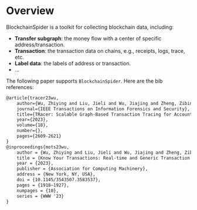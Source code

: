 # Overview

BlockchainSpider is a toolkit for collecting blockchain data, including:

- **Transfer subgraph**: the money flow with a center of specific address/transaction.
- **Transaction**: the transaction data on chains, e.g., receipts, logs, trace, etc.
- **Label data**: the labels of address or transaction.
- ...

The following paper supports `BlockchainSpider`. Here are the bib references:

```latex
@article{tracer23wu,
    author={Wu, Zhiying and Liu, Jieli and Wu, Jiajing and Zheng, Zibin and Chen, Ting},
    journal={IEEE Transactions on Information Forensics and Security}, 
    title={TRacer: Scalable Graph-Based Transaction Tracing for Account-Based Blockchain Trading Systems}, 
    year={2023},
    volume={18},
    number={},
    pages={2609-2621}
}
@inproceedings{mots23wu,
    author = {Wu, Zhiying and Liu, Jieli and Wu, Jiajing and Zheng, Zibin and Luo, Xiapu and Chen, Ting},
    title = {Know Your Transactions: Real-time and Generic Transaction Semantic Representation on Blockchain \& Web3 Ecosystem},
    year = {2023},
    publisher = {Association for Computing Machinery},
    address = {New York, NY, USA},
    doi = {10.1145/3543507.3583537},
    pages = {1918–1927},
    numpages = {10},
    series = {WWW '23}
}
```